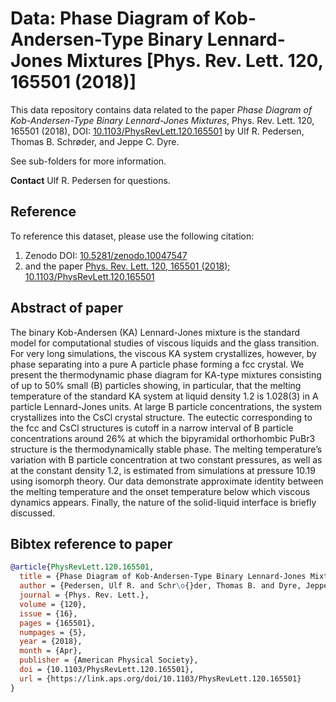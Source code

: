 # Data: Phase Diagram of Kob-Andersen-Type Binary Lennard-Jones Mixtures [Phys. Rev. Lett. 120, 165501 (2018)]

This data repository contains data related to the paper *Phase Diagram of Kob-Andersen-Type Binary Lennard-Jones Mixtures*, 
Phys. Rev. Lett. 120, 165501 (2018), DOI: [10.1103/PhysRevLett.120.165501](https://doi.org/10.1103/PhysRevLett.120.165501) 
by Ulf R. Pedersen, Thomas B. Schrøder, and Jeppe C. Dyre.

See sub-folders for more information. 

**Contact** Ulf R. Pedersen for questions.

## Reference
To reference this dataset, please use the following citation:
1. Zenodo DOI: [10.5281/zenodo.10047547](https://doi.org/10.5281/zenodo.10047547)
2. and the paper [Phys. Rev. Lett. 120, 165501 (2018); 10.1103/PhysRevLett.120.165501](https://doi.org/10.1103/PhysRevLett.120.165501) 

## Abstract of paper
The binary Kob-Andersen (KA) Lennard-Jones mixture is the standard model for computational studies of viscous liquids
and the glass transition. For very long simulations, the viscous KA system crystallizes, however, by phase separating 
into a pure A particle phase forming a fcc crystal. We present the thermodynamic phase diagram for KA-type mixtures 
consisting of up to 50% small (B) particles showing, in particular, that the melting temperature of the standard KA 
system at liquid density 1.2 is 1.028(3) in A particle Lennard-Jones units. At large B particle concentrations, the 
system crystallizes into the CsCl crystal structure. The eutectic corresponding to the fcc and CsCl structures is cutoff 
in a narrow interval of B particle concentrations around 26% at which the bipyramidal orthorhombic PuBr3 structure is 
the thermodynamically stable phase. The melting temperature’s variation with B particle concentration at two constant 
pressures, as well as at the constant density 1.2, is estimated from simulations at pressure 10.19 using isomorph 
theory. Our data demonstrate approximate identity between the melting temperature and the onset temperature below which 
viscous dynamics appears. Finally, the nature of the solid-liquid interface is briefly discussed.

## Bibtex reference to paper
```bibtex
@article{PhysRevLett.120.165501,
  title = {Phase Diagram of Kob-Andersen-Type Binary Lennard-Jones Mixtures},
  author = {Pedersen, Ulf R. and Schr\o{}der, Thomas B. and Dyre, Jeppe C.},
  journal = {Phys. Rev. Lett.},
  volume = {120},
  issue = {16},
  pages = {165501},
  numpages = {5},
  year = {2018},
  month = {Apr},
  publisher = {American Physical Society},
  doi = {10.1103/PhysRevLett.120.165501},
  url = {https://link.aps.org/doi/10.1103/PhysRevLett.120.165501}
}
```
